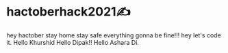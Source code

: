 # hactoberhack2021✍️
hey hactober
stay home stay safe
everything gonna be fine!!!
hey let's code it.
Hello Khurshid
Hello Dipak!!
Hello Ashara Di.

